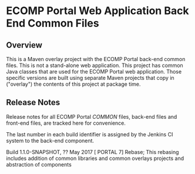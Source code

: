 # ECOMP Portal Web Application Back End Common Files

## Overview

This is a Maven overlay project with the ECOMP Portal back-end common files. 
This is not a stand-alone web application.  This project has common Java classes
that are used for the ECOMP Portal web application.  Those specific versions are built using separate
Maven projects that copy in ("overlay") the contents of this project at package time.


## Release Notes

Release notes for all ECOMP Portal *COMMON* files, back-end files and front-end files,
are tracked here for convenience.

The last number in each build identifier is assigned by the Jenkins CI system to
the back-end component.



Build 1.1.0-SNAPSHOT, ?? May 2017
[ PORTAL 7] Rebase; This rebasing includes addition of common libraries and common overlays projects
and abstraction of components